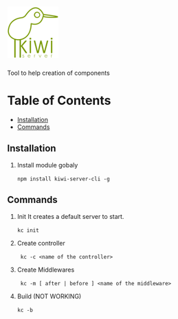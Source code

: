 
# <img src="kiwi.png" width="120" alt="logo">
Tool to help creation of components

# Table of Contents
* [Installation](#installation)
* [Commands](#commands)
  
## Installation
1. Install module gobaly
    
    ` npm install kiwi-server-cli -g `

## Commands
1. Init
    It creates a default server to start.
    
    ` kc init `

2. Create controller
    
    ` kc -c <name of the controller>`

3. Create Middlewares
    
    ` kc -m [ after | before ] <name of the middleware>`

4. Build (NOT WORKING)

    ` kc -b `
    
